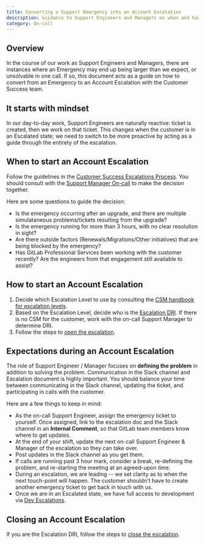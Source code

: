 ```yaml
---
title: Converting a Support Emergency into an Account Escalation
description: Guidance to Support Engineers and Managers on when and how to convert an emergency to an Account Escalation
category: On-call
---
```


## Overview

In the course of our work as Support Engineers and Managers, there are instances where an Emergency may end up being larger than we expect, or unsolvable in one call. If so, this document acts as a guide on how to convert from an Emergency to an Account Escalation with the Customer Success team.

## It starts with mindset

In our day-to-day work, Support Engineers are naturally reactive: ticket is created, then we work on that ticket. This changes when the customer is in an Escalated state; we need to switch to be more proactive by acting as a guide through the entirety of the escalation.

## When to start an Account Escalation

Follow the guidelines in the [Customer Success Escalations Process](/handbook/customer-success/csm/escalations/). You should consult with the [Support Manager On-call](/handbook/support/workflows/support_manager-on-call.html) to make the decision together.

Here are some questions to guide the decision:

- Is the emergency occurring after an upgrade, and there are multiple simulataneous problems/tickets resulting from the upgrade?
- Is the emergency running for more than 3 hours, with no clear resolution in sight?
- Are there outside factors (Renewals/Migrations/Other initiatives) that are being blocked by the emergency?
- Has GitLab Professional Services been working with the customer recently? Are the engineers from that engagement still available to assist?

## How to start an Account Escalation

1. Decide which Escalation Level to use by consulting the [CSM handbook for escalation levels](/handbook/customer-success/csm/escalations/#definitions-of-severity-levels).
1. Based on the Escalation Level, decide who is the [Escalation DRI](/handbook/customer-success/csm/escalations/#escalation-dri). If there is no CSM for the customer, work with the on-call Support Manager to determine DRI.
1. Follow the steps to [open the escalation](/handbook/customer-success/csm/escalations/#opening-the-escalation).

## Expectations during an Account Escalation

The role of Support Engineer / Manager focuses on **defining the problem** in addition to solving the problem. Communication in the Slack channel and Escalation document is highly important. You should balance your time between communicating in the Slack channel, updating the ticket, and participating in calls with the customer.

Here are a few things to keep in mind:

- As the on-call Support Engineer, assign the emergency ticket to yourself. Once assigned, link to the escalation doc and the Slack channel in an **Internal Comment**, so that GitLab team members know where to get updates.
- At the end of your shift, update the next on-call Support Engineer & Manager of the escalation so they can take over.
- Post updates in the Slack channel as you get them.
- If calls are running past 3 hour mark, consider a break, re-defining the problem, and re-starting the meeting at an agreed-upon time.
- During an escalation, we are leading -- we set clarity as to when the next touch-point will happen. The customer shouldn't have to create another emergency ticket to get back in touch with us.
- Once we are in an Escalated state, we have full access to development via [Dev Escalations](/handbook/engineering/development/processes/Infra-Dev-Escalation/process.html).

## Closing an Account Escalation

If you are the Escalation DRI, follow the steps to [close the escalation](/handbook/customer-success/csm/escalations/#closing-the-escalation).
